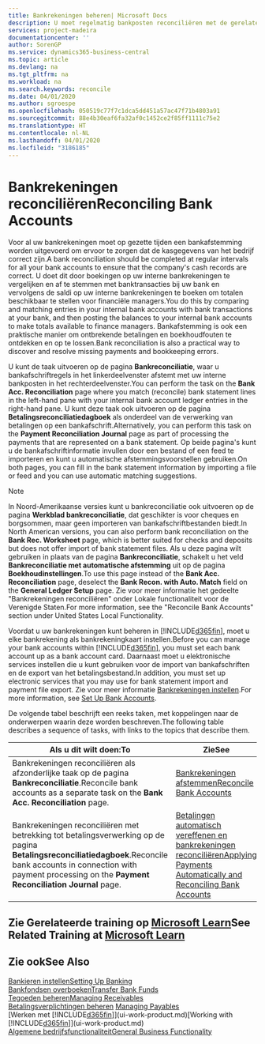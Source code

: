 ```yaml
---
title: Bankrekeningen beheren| Microsoft Docs
description: U moet regelmatig bankposten reconciliëren met de gerelateerde banktransacties in uw bankrekeningen.
services: project-madeira
documentationcenter: ''
author: SorenGP
ms.service: dynamics365-business-central
ms.topic: article
ms.devlang: na
ms.tgt_pltfrm: na
ms.workload: na
ms.search.keywords: reconcile
ms.date: 04/01/2020
ms.author: sgroespe
ms.openlocfilehash: 050519c77f7c1dca5dd451a57ac47f71b4803a91
ms.sourcegitcommit: 88e4b30eaf6fa32af0c1452ce2f85ff1111c75e2
ms.translationtype: HT
ms.contentlocale: nl-NL
ms.lasthandoff: 04/01/2020
ms.locfileid: "3186185"
---
```

# <a name="reconciling-bank-accounts"></a><span data-ttu-id="ccf4c-103">Bankrekeningen reconciliëren</span><span class="sxs-lookup"><span data-stu-id="ccf4c-103">Reconciling Bank Accounts</span></span>
<span data-ttu-id="ccf4c-104">Voor al uw bankrekeningen moet op gezette tijden een bankafstemming worden uitgevoerd om ervoor te zorgen dat de kasgegevens van het bedrijf correct zijn.</span><span class="sxs-lookup"><span data-stu-id="ccf4c-104">A bank reconciliation should be completed at regular intervals for all your bank accounts to ensure that the company's cash records are correct.</span></span> <span data-ttu-id="ccf4c-105">U doet dit door boekingen op uw interne bankrekeningen te vergelijken en af te stemmen met banktransacties bij uw bank en vervolgens de saldi op uw interne bankrekeningen te boeken om totalen beschikbaar te stellen voor financiële managers.</span><span class="sxs-lookup"><span data-stu-id="ccf4c-105">You do this by comparing and matching entries in your internal bank accounts with bank transactions at your bank, and then posting the balances to your internal bank accounts to make totals available to finance managers.</span></span> <span data-ttu-id="ccf4c-106">Bankafstemming is ook een praktische manier om ontbrekende betalingen en boekhoudfouten te ontdekken en op te lossen.</span><span class="sxs-lookup"><span data-stu-id="ccf4c-106">Bank reconciliation is also a practical way to discover and resolve missing payments and bookkeeping errors.</span></span>

<span data-ttu-id="ccf4c-107">U kunt de taak uitvoeren op de pagina **Bankreconciliatie**, waar u bankafschriftregels in het linkerdeelvenster afstemt met uw interne bankposten in het rechterdeelvenster.</span><span class="sxs-lookup"><span data-stu-id="ccf4c-107">You can perform the task on the **Bank Acc. Reconciliation** page where you match (reconcile) bank statement lines in the left-hand pane with your internal bank account ledger entries in the right-hand pane.</span></span> <span data-ttu-id="ccf4c-108">U kunt deze taak ook uitvoeren op de pagina **Betalingsreconciliatiedagboek** als onderdeel van de verwerking van betalingen op een bankafschrift.</span><span class="sxs-lookup"><span data-stu-id="ccf4c-108">Alternatively, you can perform this task on the **Payment Reconciliation Journal** page as part of processing the payments that are represented on a bank statement.</span></span> <span data-ttu-id="ccf4c-109">Op beide pagina's kunt u de bankafschriftinformatie invullen door een bestand of een feed te importeren en kunt u automatische afstemmingsvoorstellen gebruiken.</span><span class="sxs-lookup"><span data-stu-id="ccf4c-109">On both pages, you can fill in the bank statement information by importing a file or feed and you can use automatic matching suggestions.</span></span>

> [!NOTE]  
> <span data-ttu-id="ccf4c-110">In Noord-Amerikaanse versies kunt u bankreconciliatie ook uitvoeren op de pagina **Werkblad bankreconciliatie**, dat geschikter is voor cheques en borgsommen, maar geen importeren van bankafschriftbestanden biedt.</span><span class="sxs-lookup"><span data-stu-id="ccf4c-110">In North American versions, you can also perform bank reconciliation on the **Bank Rec. Worksheet** page, which is better suited for checks and deposits but does not offer import of bank statement files.</span></span> <span data-ttu-id="ccf4c-111">Als u deze pagina wilt gebruiken in plaats van de pagina **Bankreconciliatie**, schakelt u het veld **Bankreconciliatie met automatische afstemming** uit op de pagina **Boekhoudinstellingen**.</span><span class="sxs-lookup"><span data-stu-id="ccf4c-111">To use this page instead of the **Bank Acc. Reconciliation** page, deselect the **Bank Recon. with Auto. Match** field on the **General Ledger Setup** page.</span></span> <span data-ttu-id="ccf4c-112">Zie voor meer informatie het gedeelte "Bankrekeningen reconciliëren" onder Lokale functionaliteit voor de Verenigde Staten.</span><span class="sxs-lookup"><span data-stu-id="ccf4c-112">For more information, see the "Reconcile Bank Accounts" section under United States Local Functionality.</span></span>

<span data-ttu-id="ccf4c-113">Voordat u uw bankrekeningen kunt beheren in [!INCLUDE[d365fin](includes/d365fin_md.md)], moet u elke bankrekening als bankrekeningkaart instellen.</span><span class="sxs-lookup"><span data-stu-id="ccf4c-113">Before you can manage your bank accounts within [!INCLUDE[d365fin](includes/d365fin_md.md)], you must set each bank account up as a bank account card.</span></span> <span data-ttu-id="ccf4c-114">Daarnaast moet u elektronische services instellen die u kunt gebruiken voor de import van bankafschriften en de export van het betalingsbestand.</span><span class="sxs-lookup"><span data-stu-id="ccf4c-114">In addition, you must set up electronic services that you may use for bank statement import and payment file export.</span></span> <span data-ttu-id="ccf4c-115">Zie voor meer informatie [Bankrekeningen instellen](bank-setup-banking.md).</span><span class="sxs-lookup"><span data-stu-id="ccf4c-115">For more information, see [Set Up Bank Accounts](bank-setup-banking.md).</span></span>

<span data-ttu-id="ccf4c-116">De volgende tabel beschrijft een reeks taken, met koppelingen naar de onderwerpen waarin deze worden beschreven.</span><span class="sxs-lookup"><span data-stu-id="ccf4c-116">The following table describes a sequence of tasks, with links to the topics that describe them.</span></span>

| <span data-ttu-id="ccf4c-117">Als u dit wilt doen:</span><span class="sxs-lookup"><span data-stu-id="ccf4c-117">To</span></span> | <span data-ttu-id="ccf4c-118">Zie</span><span class="sxs-lookup"><span data-stu-id="ccf4c-118">See</span></span> |
| --- | --- |
| <span data-ttu-id="ccf4c-119">Bankrekeningen reconciliëren als afzonderlijke taak op de pagina **Bankreconciliatie**.</span><span class="sxs-lookup"><span data-stu-id="ccf4c-119">Reconcile bank accounts as a separate task on the **Bank Acc. Reconciliation** page.</span></span> |[<span data-ttu-id="ccf4c-120">Bankrekeningen afstemmen</span><span class="sxs-lookup"><span data-stu-id="ccf4c-120">Reconcile Bank Accounts</span></span>](bank-how-reconcile-bank-accounts-separately.md) |
| <span data-ttu-id="ccf4c-121">Bankrekeningen reconciliëren met betrekking tot betalingsverwerking op de pagina **Betalingsreconciliatiedagboek**.</span><span class="sxs-lookup"><span data-stu-id="ccf4c-121">Reconcile bank accounts in connection with payment processing on the **Payment Reconciliation Journal** page.</span></span> |[<span data-ttu-id="ccf4c-122">Betalingen automatisch vereffenen en bankrekeningen reconciliëren</span><span class="sxs-lookup"><span data-stu-id="ccf4c-122">Applying Payments Automatically and Reconciling Bank Accounts</span></span>](receivables-apply-payments-auto-reconcile-bank-accounts.md) |

## <a name="see-related-training-at-microsoft-learn"></a><span data-ttu-id="ccf4c-123">Zie Gerelateerde training op [Microsoft Learn](/learn/paths/reconcile-bank-accounts-dynamics-365-business-central/)</span><span class="sxs-lookup"><span data-stu-id="ccf4c-123">See Related Training at [Microsoft Learn](/learn/paths/reconcile-bank-accounts-dynamics-365-business-central/)</span></span>

## <a name="see-also"></a><span data-ttu-id="ccf4c-124">Zie ook</span><span class="sxs-lookup"><span data-stu-id="ccf4c-124">See Also</span></span>
[<span data-ttu-id="ccf4c-125">Bankieren instellen</span><span class="sxs-lookup"><span data-stu-id="ccf4c-125">Setting Up Banking</span></span>](bank-setup-banking.md)  
[<span data-ttu-id="ccf4c-126">Bankfondsen overboeken</span><span class="sxs-lookup"><span data-stu-id="ccf4c-126">Transfer Bank Funds</span></span>](bank-how-transfer-bank-funds.md)  
[<span data-ttu-id="ccf4c-127">Tegoeden beheren</span><span class="sxs-lookup"><span data-stu-id="ccf4c-127">Managing Receivables</span></span>](receivables-manage-receivables.md)  
<span data-ttu-id="ccf4c-128">[Betalingsverplichtingen beheren](payables-manage-payables.md)  </span><span class="sxs-lookup"><span data-stu-id="ccf4c-128">[Managing Payables](payables-manage-payables.md)  </span></span>  
<span data-ttu-id="ccf4c-129">[Werken met [!INCLUDE[d365fin](includes/d365fin_md.md)]](ui-work-product.md)</span><span class="sxs-lookup"><span data-stu-id="ccf4c-129">[Working with [!INCLUDE[d365fin](includes/d365fin_md.md)]](ui-work-product.md)</span></span>  
[<span data-ttu-id="ccf4c-130">Algemene bedrijfsfunctionaliteit</span><span class="sxs-lookup"><span data-stu-id="ccf4c-130">General Business Functionality</span></span>](ui-across-business-areas.md)
